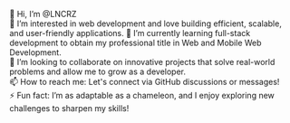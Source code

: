 👋 Hi, I’m @LNCRZ  
👀 I’m interested in web development and love building efficient, scalable, and user-friendly applications.
🌱 I’m currently learning full-stack development to obtain my professional title in Web and Mobile Web Development.  
💞️ I’m looking to collaborate on innovative projects that solve real-world problems and allow me to grow as a developer.  
📫 How to reach me: Let's connect via GitHub discussions or messages!  
⚡ Fun fact: I’m as adaptable as a chameleon, and I enjoy exploring new challenges to sharpen my skills!  
<!---
LNCRZ/LNCRZ is a ✨ special ✨ repository because its `README.md` (this file) appears on your GitHub profile.
You can click the Preview link to take a look at your changes.
--->
